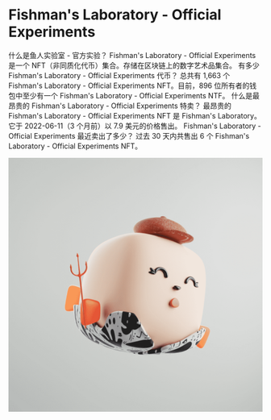 # Fishman's Laboratory - Official Experiments

什么是鱼人实验室 - 官方实验？
Fishman's Laboratory - Official Experiments 是一个 NFT（非同质化代币）集合。存储在区块链上的数字艺术品集合。
有多少 Fishman's Laboratory - Official Experiments 代币？
总共有 1,663 个 Fishman's Laboratory - Official Experiments NFT。目前，896 位所有者的钱包中至少有一个 Fishman's Laboratory - Official Experiments NTF。
什么是最昂贵的 Fishman's Laboratory - Official Experiments 特卖？
最昂贵的 Fishman's Laboratory - Official Experiments NFT 是 Fishman's Laboratory。它于 2022-06-11（3 个月前）以 7.9 美元的价格售出。
Fishman's Laboratory - Official Experiments 最近卖出了多少？
过去 30 天内共售出 6 个 Fishman's Laboratory - Official Experiments NFT。

![nft](01.png)
